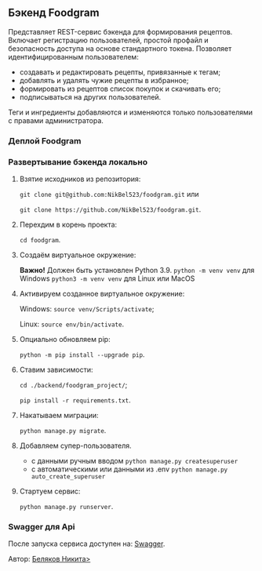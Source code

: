 ## Бэкенд Foodgram

Представляет REST-сервис бэкенда для формирования рецептов. Включает регистрацию пользователей, простой профайл и безопасность доступа на основе стандартного токена. Позволяет идентифицированным пользователем:

- создавать и редактировать рецепты, привязанные к тегам;
- добавлять и удалять чужие рецепты в избранное;
- формировать из рецептов список покупок и скачивать его;
- подписываться на других пользователей.

Теги и ингредиенты добавляются и изменяются только пользователями с правами администратора. 

### Деплой Foodgram




### Развертывание бэкенда локально

1. Взятие исходников из репозитория:

    `git clone git@github.com:NikBel523/foodgram.git` или

    `git clone https://github.com/NikBel523/foodgram.git`.

2. Перехдим в корень проекта:

    `cd foodgram`.

3. Создаём виртуальное окружение:

      **Важно!** Должен быть установлен Python 3.9.
      `python -m venv venv` для Windows
      `python3 -m venv venv` для Linux или MacOS

4. Активируем созданное виртуальное окружение:

    Windows: `source venv/Scripts/activate`;

    Linux: `source env/bin/activate`.

5. Опциально обновляем pip:

    `python -m pip install --upgrade pip`.

6. Ставим зависимости:

    `cd ./backend/foodgram_project/`;

    `pip install -r requirements.txt`.

7. Накатываем миграции:

    `python manage.py migrate`.

8. Добавляем супер-пользователя.

    - с данными ручным вводом `python manage.py createsuperuser`
    - с автоматическими или данными из .env `python manage.py auto_create_superuser`

9. Стартуем сервис:

    `python manage.py runserver`.

### Swagger для Api

После запуска сервиса доступен на: [Swagger](http://127.0.0.1:8080/redoc/).


Автор: [Беляков Никита>](https://github.com/NikBel523)